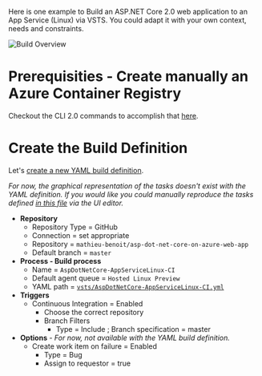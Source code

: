 Here is one example to Build an ASP.NET Core 2.0 web application to an App Service (Linux) via VSTS. You could adapt it with your own context, needs and constraints.

![Build Overview](/docs/imgs/AspDotNetCore-AppServiceLinux-CI.PNG)

# Prerequisities - Create manually an Azure Container Registry

Checkout the CLI 2.0 commands to accomplish that [here](https://github.com/mathieu-benoit/nodejs-on-azure-containers/blob/master/docs/AzureContainerRegistry.md).

# Create the Build Definition

Let's [create a new YAML build definition](https://docs.microsoft.com/en-us/vsts/build-release/actions/build-yaml#manually-create-a-yaml-build-definition).

*For now, the graphical representation of the tasks doesn't exist with the YAML definition. If you would like you could manually reproduce the tasks defined [in this file](../vsts/AspDotNetCore-AppServiceLinux-CI.yml) via the UI editor.*

- **Repository**
  - Repository Type = GitHub
  - Connection = set appropriate
  - Repository = `mathieu-benoit/asp-dot-net-core-on-azure-web-app`
  - Default branch = `master`
- **Process - Build process**
  - Name = `AspDotNetCore-AppServiceLinux-CI`
  - Default agent queue = `Hosted Linux Preview`
  - YAML path = [`vsts/AspDotNetCore-AppServiceLinux-CI.yml`](../vsts/AspDotNetCore-AppServiceLinux-CI.yml)
- **Triggers**
  - Continuous Integration = Enabled
    - Choose the correct repository
    - Branch Filters
      - Type = Include ; Branch specification = master
- **Options** - *For now, not available with the YAML build definition.*
  - Create work item on failure = Enabled
    - Type = Bug
    - Assign to requestor = true